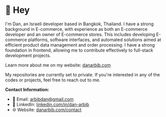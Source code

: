 # 👋 Hey

I'm Dan, an Israeli developer based in Bangkok, Thailand.
I have a strong background in E-commerce, with experience as both an E-commerce developer and an owner of E-commerce stores.
This includes developing E-commerce platforms, software interfaces, and automated solutions aimed at efficient product data management and order processing.
I have a strong foundation in frontend, allowing me to contribute effectively to full-stack development projects.

Learn more about me on my website: [danarbib.com](https://danarbib.com/)

My repositories are currently set to private. If you're interested in any of the codes or projects, feel free to reach out to me.

**Contact Information:**
- 📧 Email: [arbibdan@gmail.com](mailto:arbibdan@gmail.com)
- 💬 LinkedIn: [linkedin.com/in/dan-arbib](https://www.linkedin.com/in/dan-arbib/)
- 🌐 Website: [danarbib.com/contact](https://danarbib.com/contact)


<!---
DanArbib/DanArbib is a ✨ special ✨ repository because its `README.md` (this file) appears on your GitHub profile.
You can click the Preview link to take a look at your changes.
--->
